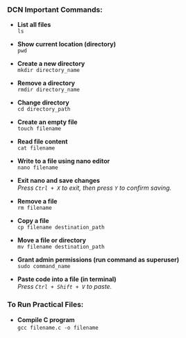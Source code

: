 ### DCN Important Commands:

- **List all files**  
  `ls`

- **Show current location (directory)**  
  `pwd`

- **Create a new directory**  
  `mkdir directory_name`

- **Remove a directory**  
  `rmdir directory_name`

- **Change directory**  
  `cd directory_path`

- **Create an empty file**  
  `touch filename`

- **Read file content**  
  `cat filename`

- **Write to a file using nano editor**  
  `nano filename`

- **Exit nano and save changes**  
  *Press `Ctrl + X` to exit, then press `Y` to confirm saving.*

- **Remove a file**  
  `rm filename`

- **Copy a file**  
  `cp filename destination_path`

- **Move a file or directory**  
  `mv filename destination_path`

- **Grant admin permissions (run command as superuser)**  
  `sudo command_name`

- **Paste code into a file (in terminal)**  
  *Press `Ctrl + Shift + V` to paste.*

### To Run Practical Files:

- **Compile C program**  
  `gcc filename.c -o filename`
